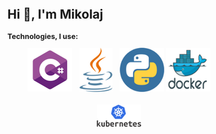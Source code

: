 <h1>Hi 👋, I'm Mikolaj</h1>
<h3>Technologies, I use:</h3>
<p align="center">
  <img style="object-fit: contain;" src="./logos/cs.png" width="100" height="100" alt="cs">
  <img style="object-fit: contain;" src="./logos/java.png" width="100" height="100" alt="cs">
  <img style="object-fit: contain;" src="./logos/py.png" width="100" height="100" alt="cs">
  <img style="object-fit: contain;" src="./logos/docker.png" width="100" height="100" alt="cs">
  <img style="object-fit: contain;" src="./logos/k8s.png" width="100" height="100" alt="cs">
</p>
